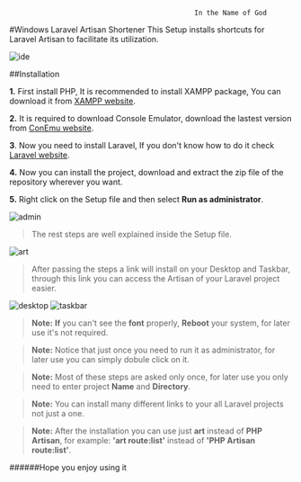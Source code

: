                                                   In the Name of God
#Windows Laravel Artisan Shortener
This Setup installs shortcuts for Laravel Artisan to facilitate its utilization.

![ide](https://cloud.githubusercontent.com/assets/20019720/16180372/8610bb4c-3698-11e6-9f61-3653d59806f6.jpg)

##Installation

**1.** First install PHP, It is recommended to install XAMPP package, You can download it from [XAMPP website](http://apachefriends.org/).

**2.** It is required to download Console Emulator, download the lastest version from [ConEmu website](http://conemu.github.io/).

**3**. Now you need to install Laravel, If you don't know how to do it check [Laravel website](https://laravel.com/docs).

**4.** Now you can install the project, download and extract the zip file of the repository wherever you want.

**5.** Right click on the Setup file and then select **Run as administrator**.

![admin](https://cloud.githubusercontent.com/assets/20019720/16249394/ba229674-382a-11e6-8601-e83a0562a374.jpg)

 >The rest steps are well explained inside the Setup file.
 
 ![art](https://cloud.githubusercontent.com/assets/20019720/16249029/78e356dc-3828-11e6-8ce5-c10035d2b4f5.jpg)
 
 >After passing the steps a link will install on your Desktop and Taskbar, through this link you can access the Artisan of your Laravel project easier.
 
 ![desktop](https://cloud.githubusercontent.com/assets/20019720/16180464/6a15c9c6-369a-11e6-9ad8-eb31a78e38bd.jpg)        ![taskbar](https://cloud.githubusercontent.com/assets/20019720/16228048/c7f3dfbc-37c9-11e6-8fcc-65d72018dd52.jpg)

>**Note:** **If** you can't see the **font** properly, **Reboot** your system, for later use it's not required.

>**Note:** Notice that just once you need to run it as administrator, for later use you can simply dobule click on it.

>**Note:** Most of these steps are asked only once, for later use you only need to enter project **Name** and **Directory**.

>**Note:** You can install many different links to your all Laravel projects not just a one.

>**Note:** After the installation you can use just **art** instead of **PHP Artisan**, for example: **'art route:list'** instead of **'PHP Artisan route:list'**.

######Hope you enjoy using it
 
